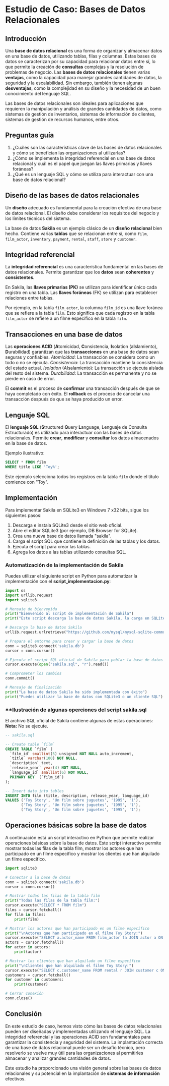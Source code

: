 # **Estudio de Caso: Bases de Datos Relacionales**

## **Introducción**

Una **base de datos relacional** es una forma de organizar y almacenar datos en una base de datos, utilizando tablas, filas y columnas. Estas bases de datos se caracterizan por su capacidad para relacionar datos entre sí, lo que permite la creación de **consultas** complejas y la resolución de problemas de negocio. Las **bases de datos relacionales** tienen varias **ventajas**, como la capacidad para manejar grandes cantidades de datos, la seguridad y la escalabilidad. Sin embargo, también tienen algunas **desventajas**, como la complejidad en su diseño y la necesidad de un buen conocimiento del lenguaje SQL.

Las bases de datos relacionales son ideales para aplicaciones que requieren la manipulación y análisis de grandes cantidades de datos, como sistemas de gestión de inventarios, sistemas de información de clientes, sistemas de gestión de recursos humanos, entre otros.

## **Preguntas guía**

1. ¿Cuáles son las características clave de las bases de datos relacionales y cómo se benefician las organizaciones al utilizarlas?
2. ¿Cómo se implementa la integridad referencial en una base de datos relacional y cuál es el papel que juegan las llaves primarias y llaves foráneas?
3. ¿Qué es un lenguaje SQL y cómo se utiliza para interactuar con una base de datos relacional?

## **Diseño de las bases de datos relacionales**

Un **diseño** adecuado es fundamental para la creación efectiva de una base de datos relacional. El diseño debe considerar los requisitos del negocio y los límites técnicos del sistema.

La base de datos **Sakila** es un ejemplo clásico de un **diseño relacional** bien hecho. Contiene varias **tablas** que se relacionan entre sí, como `film`, `film_actor`, `inventory`, `payment`, `rental`, `staff`, `store` y `customer`.

## **Integridad referencial**

La **integridad referencial** es una característica fundamental en las bases de datos relacionales. Permite garantizar que los **datos** sean **coherentes** y **consistentes**.

En Sakila, las **llaves primarias (PK)** se utilizan para identificar único cada registro en una tabla. Las **llaves foráneas** (FK) se utilizan para establecer relaciones entre tablas.

Por ejemplo, en la tabla `film_actor`, la columna `film_id` es una llave foránea que se refiere a la tabla `film`. Esto significa que cada registro en la tabla `film_actor` se refiere a un filme específico en la tabla `film`.

## **Transacciones en una base de datos**

Las **operaciones ACID** (**A**tomicidad, **C**onsistencia, **I**solation (a**I**slamiento), **D**urabilidad) garantizan que las **transacciones** en una base de datos sean seguras y confiables. *Atomicidad*: La transacción se considera como un todo o no se ejecuta. *Consistencia*: La transacción mantiene la consistencia del estado actual. *Isolation* (AIsalamiento): La transacción se ejecuta aislada del resto del sistema. *Durabilidad*: La transacción es permanente y no se pierde en caso de error.

El **commit** es el proceso de **confirmar** una transacción después de que se haya completado con éxito. El **rollback** es el proceso de cancelar una transacción después de que se haya producido un error.

## **Lenguaje SQL**

El **lenguaje SQL** (**S**tructured **Q**uery **L**anguage, Lenguaje de Consulta Estructurado) es utilizado para interactuar con las bases de datos relacionales. Permite **crear**, **modificar** y **consultar** los datos almacenados en la base de datos.

Ejemplo ilustrativo:
```sql
SELECT * FROM film
WHERE title LIKE 'Toy%';
```
Este ejemplo selecciona todos los registros en la tabla `film` donde el título comience con "Toy".

## **Implementación**

Para implementar Sakila en SQLite3 en Windows 7 x32 bits, sigue los siguientes pasos:

1. Descarga e instala SQLite3 desde el sitio web oficial.
2. Abre el editor SQLite3 (por ejemplo, DB Browser for SQLite).
3. Crea una nueva base de datos llamada "sakila".
4. Carga el script SQL que contiene la definición de las tablas y los datos.
5. Ejecuta el script para crear las tablas.
6. Agrega los datos a las tablas utilizando consultas SQL.

### **Automatización de la implementación de Sakila**

Puedes utilizar el siguiente script en Python para automatizar la implementación con el **script_implementacion.py**:

```python
import os
import urllib.request
import sqlite3

# Mensaje de bienvenida
print("Bienvenido al script de implementación de Sakila")
print("Este script descarga la base de datos Sakila, la carga en SQLite3 y la pobla con datos")

# Descarga la base de datos Sakila
urllib.request.urlretrieve("https://github.com/mysql/mysql-sqlite-common-tasks/raw/master/sakila.db", "sakila.db")

# Prepara el entorno para crear y cargar la base de datos
conn = sqlite3.connect('sakila.db')
cursor = conn.cursor()

# Ejecuta el script SQL oficial de Sakila para poblar la base de datos
cursor.execute(open("sakila.sql", "r").read())

# Comprometer los cambios
conn.commit()

# Mensaje de finalización
print("La base de datos Sakila ha sido implementada con éxito")
print("Puedes utilizar la base de datos con SQLite3 o un cliente SQL")
```

### **Ilustración de algunas operciones del script **sakila.sql** 

El archivo SQL oficial de Sakila contiene algunas de estas operaciones:
**Nota:** No se ejecute.

```sql
-- sakila.sql

-- Create table `film`
CREATE TABLE `film` (
  `film_id` smallint(5) unsigned NOT NULL auto_increment,
  `title` varchar(100) NOT NULL,
  `description` text,
  `release_year` year(4) NOT NULL,
  `language_id` smallint(6) NOT NULL,
  PRIMARY KEY  (`film_id`)
);

-- Insert data into tables
INSERT INTO film (title, description, release_year, language_id)
VALUES ('Toy Story', 'Un film sobre juguetes', '1995', '1'),
       ('Toy Story', 'Un film sobre juguetes', '1995', '1'),
       ('Toy Story', 'Un film sobre juguetes', '1995', '1');

```

## **Operaciones básicas sobre la base de datos**

A continuación está un script interactivo en Python que permite realizar operaciones básicas sobre la base de datos. Este script interactivo permite mostrar todas las filas de la tabla film, mostrar los actores que han participado en un filme específico y mostrar los clientes que han alquilado un filme específico.

```python
import sqlite3

# Conectar a la base de datos
conn = sqlite3.connect('sakila.db')
cursor = conn.cursor()

# Mostrar todas las filas de la tabla film
print("Todas las filas de la tabla film:")
cursor.execute("SELECT * FROM film")
films = cursor.fetchall()
for film in films:
    print(film)

# Mostrar los actores que han participado en un filme específico
print("\nActores que han participado en el filme Toy Story:")
cursor.execute("SELECT a.actor_name FROM film_actor fa JOIN actor a ON fa.actor_id = a.actor_id WHERE fa.film_title = 'Toy Story'")
actors = cursor.fetchall()
for actor in actors:
    print(actor)

# Mostrar los clientes que han alquilado un filme específico
print("\nClientes que han alquilado el filme Toy Story:")
cursor.execute("SELECT c.customer_name FROM rental r JOIN customer c ON r.customer_id = c.customer_id WHERE r.inventory_title = 'Toy Story'")
customers = cursor.fetchall()
for customer in customers:
    print(customer)

# Cerrar conexión
conn.close()
```

## **Conclusión**

En este estudio de caso, hemos visto cómo las bases de datos relacionales pueden ser diseñadas y implementadas utilizando el lenguaje SQL. La integridad referencial y las operaciones ACID son fundamentales para garantizar la consistencia y seguridad del sistema. La implantación correcta de una base de datos relacional puede ser un desafío técnico, pero resolverlo se vuelve muy útil para las organizaciones al permitirles almacenar y analizar grandes cantidades de datos.

Este estudio ha proporcionado una visión general sobre las bases de datos relacionales y su potencial en la implantación de **sistemas de información** efectivos.
